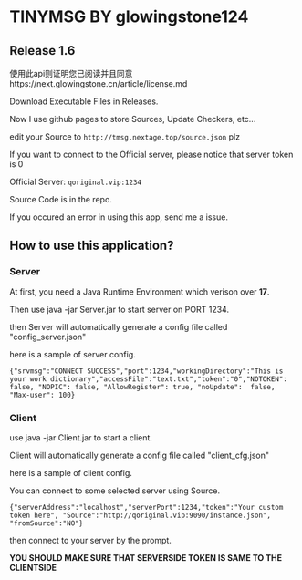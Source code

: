 # TINYMSG BY glowingstone124
## Release 1.6

使用此api则证明您已阅读并且同意https://next.glowingstone.cn/article/license.md

Download Executable Files in Releases.

Now I use github pages to store Sources, Update Checkers, etc...

edit your Source to ``http://tmsg.nextage.top/source.json`` plz

If you want to connect to the Official server, please notice that server token is 0

Official Server: ``qoriginal.vip:1234``

Source Code is in the repo. 

If you occured an error in using this app, send me a issue.

## How to use this application?

### Server

At first, you need a Java Runtime Environment which verison over **17**.

Then use java -jar Server.jar to start server on PORT 1234.

then Server will automatically generate a config file called "config_server.json"

here is a sample of server config.

```
{"srvmsg":"CONNECT SUCCESS","port":1234,"workingDirectory":"This is your work dictionary","accessFile":"text.txt","token":"0","NOTOKEN": false, "NOPIC": false, "AllowRegister": true, "noUpdate":  false, "Max-user": 100}
```

### Client

use java -jar Client.jar to start a client.

Client will automatically generate a config file called "client_cfg.json"

here is a sample of client config.

You can connect to some selected server using Source.
```
{"serverAddress":"localhost","serverPort":1234,"token":"Your custom token here", "Source":"http://qoriginal.vip:9090/instance.json", "fromSource":"NO"}
```
then connect to your server by the prompt.

**YOU SHOULD MAKE SURE THAT SERVERSIDE TOKEN IS SAME TO THE CLIENTSIDE**

